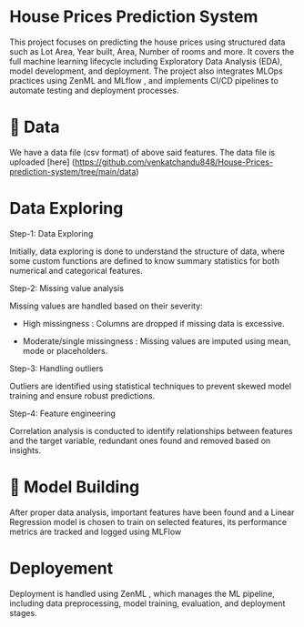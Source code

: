 # House Prices Prediction System

This project focuses on predicting the house prices using structured data such as Lot Area, Year built, Area, Number of rooms and more. It covers the full machine learning lifecycle including Exploratory Data Analysis (EDA), model development, and deployment. The project also integrates MLOps practices using ZenML and MLflow , and implements CI/CD pipelines to automate testing and deployment processes.



# 📁 Data

We have a data file (csv format) of above said features. The data file is uploaded [here] (https://github.com/venkatchandu848/House-Prices-prediction-system/tree/main/data)

# Data Exploring

Step-1: Data Exploring

Initially, data exploring is done to understand the structure of data, where some custom functions are defined to know summary statistics for both numerical and categorical features.

Step-2: Missing value analysis

Missing values ​​are handled based on their severity:

- High missingness : Columns are dropped if missing data is excessive.

- Moderate/single missingness : Missing values ​​are imputed using mean, mode or placeholders.

Step-3: Handling outliers

Outliers are identified using statistical techniques to prevent skewed model training and ensure robust predictions.

Step-4: Feature engineering

Correlation analysis is conducted to identify relationships between features and the target variable, redundant ones found and removed based on insights.

# 🤖 Model Building

After proper data analysis, important features have been found and a Linear Regression model is chosen to train on selected features, its performance metrics are tracked and logged using MLFlow

# Deployement

Deployment is handled using ZenML , which manages the ML pipeline, including data preprocessing, model training, evaluation, and deployment stages.




